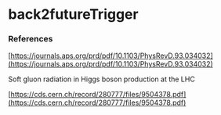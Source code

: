 # back2futureTrigger

### References

[https://journals.aps.org/prd/pdf/10.1103/PhysRevD.93.034032](https://journals.aps.org/prd/pdf/10.1103/PhysRevD.93.034032)

Soft gluon radiation in Higgs boson production at the LHC

[https://cds.cern.ch/record/280777/files/9504378.pdf](https://cds.cern.ch/record/280777/files/9504378.pdf)
